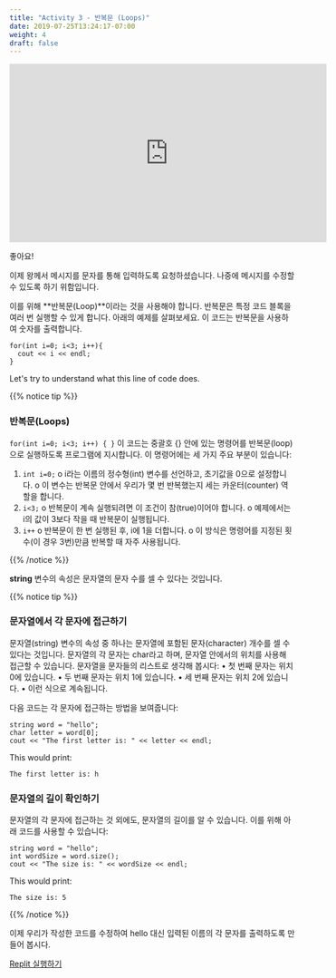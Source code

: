 ```yaml
---
title: "Activity 3 - 반복문 (Loops)"
date: 2019-07-25T13:24:17-07:00
weight: 4
draft: false
---
```


<p style="text-align: center;"><iframe width="560" height="315" src="https://www.youtube.com/embed/zEQkGgS779g" title="YouTube video player" frameborder="0" allow="accelerometer; autoplay; clipboard-write; encrypted-media; gyroscope; picture-in-picture" allowfullscreen></iframe></p>

좋아요!

이제 왕께서 메시지를 문자를 통해 입력하도록 요청하셨습니다. 나중에 메시지를 수정할 수 있도록 하기 위함입니다.

이를 위해 **반복문(Loop)**이라는 것을 사용해야 합니다. 반복문은 특정 코드 블록을 여러 번 실행할 수 있게 합니다. 아래의 예제를 살펴보세요. 이 코드는 반복문을 사용하여 숫자를 출력합니다.


```
for(int i=0; i<3; i++){
  cout << i << endl;
}
```
Let's try to understand what this line of code does.

{{% notice tip %}}


### 반복문(Loops)

`for(int i=0; i<3; i++) { }`
이 코드는 중괄호 {} 안에 있는 명령어를 반복문(loop)으로 실행하도록 프로그램에 지시합니다. 이 명령어에는 세 가지 주요 부분이 있습니다:
1.	`int i=0;`
o	i라는 이름의 정수형(int) 변수를 선언하고, 초기값을 0으로 설정합니다.
o	이 변수는 반복문 안에서 우리가 몇 번 반복했는지 세는 카운터(counter) 역할을 합니다.
2.	`i<3;` 
o	반복문이 계속 실행되려면 이 조건이 참(true)이어야 합니다.
o	예제에서는 i의 값이 3보다 작을 때 반복문이 실행됩니다.
3.	`i++` 
o	반복문이 한 번 실행된 후, i에 1을 더합니다.
o	이 방식은 명령어를 지정된 횟수(이 경우 3번)만큼 반복할 때 자주 사용됩니다.


{{% /notice %}}

**string** 변수의 속성은 문자열의 문자 수를 셀 수 있다는 것입니다.

{{% notice tip %}}

### 문자열에서 각 문자에 접근하기

문자열(string) 변수의 속성 중 하나는 문자열에 포함된 문자(character) 개수를 셀 수 있다는 것입니다. 문자열의 각 문자는 char라고 하며, 문자열 안에서의 위치를 사용해 접근할 수 있습니다.
문자열을 문자들의 리스트로 생각해 봅시다:
•	첫 번째 문자는 위치 0에 있습니다.
•	두 번째 문자는 위치 1에 있습니다.
•	세 번째 문자는 위치 2에 있습니다.
•	이런 식으로 계속됩니다.

다음 코드는 각 문자에 접근하는 방법을 보여줍니다:

```
string word = "hello";
char letter = word[0];
cout << "The first letter is: " << letter << endl;
```
This would print: 
```
The first letter is: h
```

### 문자열의 길이 확인하기

문자열의 각 문자에 접근하는 것 외에도, 문자열의 길이를 알 수 있습니다. 이를 위해 아래 코드를 사용할 수 있습니다:

```
string word = "hello";
int wordSize = word.size();
cout << "The size is: " << wordSize << endl;
```
This would print:
```
The size is: 5
```
{{% /notice %}}

이제 우리가 작성한 코드를 수정하여 hello 대신 입력된 이름의 각 문자를 출력하도록 만들어 봅시다.

<a class="my-2 mx-4 btn btn-info" href="https://replit.com/@nuevofoundation/activity-3-english" target="_blank">Replit 실행하기</a>

